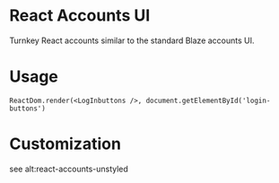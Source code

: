 
# React Accounts UI

Turnkey React accounts similar to the standard Blaze accounts UI.

# Usage

```
ReactDom.render(<LogInbuttons />, document.getElementById('login-buttons')
```

# Customization

see alt:react-accounts-unstyled

